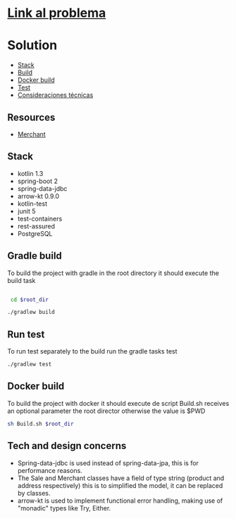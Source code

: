 # [Link al problema](https://github.com/TiendaNube/java-integration-engineer-test0)


# Solution
* [Stack](#stack)
* [Build](#gradle-build)
* [Docker build](#docker-build)
* [Test](#run-test)
* [Consideraciones técnicas](#tech-and-design-concerns)

## Resources
* [Merchant](/doc/merchant.md)

## Stack
 * kotlin 1.3
 * spring-boot 2
 * spring-data-jdbc
 * arrow-kt 0.9.0
 * kotlin-test
 * junit 5
 * test-containers
 * rest-assured
 * PostgreSQL

## Gradle build

To build the project with gradle in the root directory it should execute the build task

```bash

 cd $root_dir

./gradlew build

```
## Run test

To run test separately to the build run the gradle tasks test  

```bash
./gradlew test
```

## Docker build

To build the project with docker it should execute de script Build.sh receives an optional parameter the root director otherwise the value is $PWD

```bash
sh Build.sh $root_dir
``` 

## Tech and design concerns

* Spring-data-jdbc is used instead of spring-data-jpa, this is for performance reasons.
* The Sale and Merchant classes have a field of type string (product and address respectively) this is to simplified the model, it can be replaced by classes.
* arrow-kt is used to implement functional error handling, making use of "monadic" types like Try, Either.
